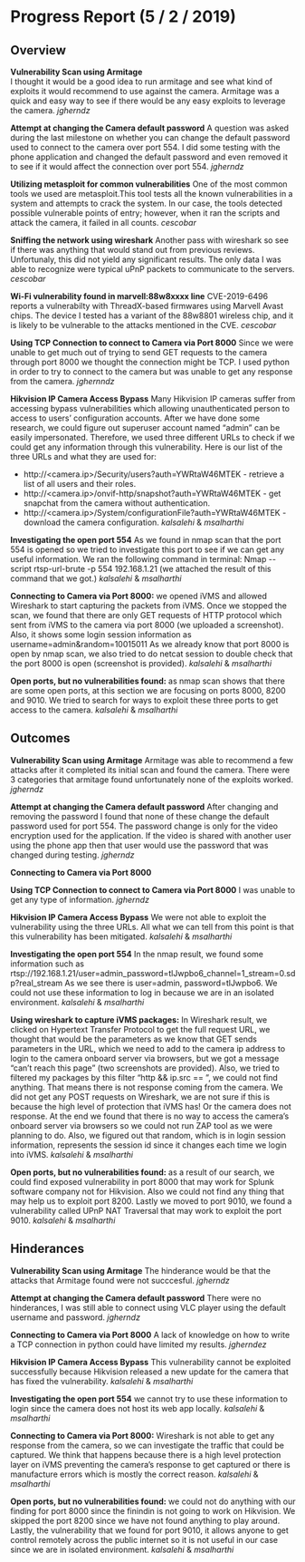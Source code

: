 # Progress Report (5 / 2 / 2019)
## Overview
**Vulnerability Scan using Armitage**  
I thought it would be a good idea to run armitage and see what kind of exploits it would recommend to use against the camera. Armitage was a quick and easy way to see if there would be any easy exploits to leverage the camera. _jgherndz_


**Attempt at changing the Camera default password**
A question was asked during the last milestone on whether you can change the default password used to connect to the camera over port 554. I did some testing with the phone application and changed the default password and even removed it to see if it would affect the connection over port 554. _jgherndz_

**Utilizing metasploit for common vulnerabilities**
One of the most common tools we used are metasploit.This tool tests all the known vulnerabilities in a system and attempts to crack the system. In our case, the tools detected possible vulnerable points of entry; however, when it ran the scripts and attack the camera, it failed in all counts. _cescobar_

**Sniffing the network using wireshark** Another pass with wireshark so see if there was anything that would stand out from previous reviews. Unfortunaly, this did not yield any significant results. The only data I was able to recognize were typical uPnP packets to communicate to the servers. _cescobar_

**Wi-Fi vulnerability found in marvell:88w8xxxx line** CVE-2019-6496 reports a vulnerabilty with ThreadX-based firmwares using Marvell Avast chips. The device I tested has a variant of the 88w8801 wireless chip, and it is likely to be vulnerable to the attacks mentioned in the CVE. _cescobar_


**Using TCP Connection to connect to Camera via Port 8000**
Since we were unable to get much out of trying to send GET requests to the camera through port 8000 we thought the connection might be TCP. I used python in order to try to connect to the camera but was unable to get any response from the camera. _jghernndz_

**Hikvision IP Camera Access Bypass**
Many Hikvision IP cameras suffer from accessing bypass vulnerabilities which allowing unauthenticated person to access to users’ configuration accounts. After we have done some research, we could figure out superuser account named “admin” can be easily impersonated. Therefore, we used three different URLs to check if we could get any information through this vulnerability. Here is our list of the three URLs and what they are used for:
*  http://<camera.ip>/Security/users?auth=YWRtaW46MTEK - retrieve a list of all users and their roles.
*  http://<camera.ip>/onvif-http/snapshot?auth=YWRtaW46MTEK - get snapchat from the camera without authentication.
*  http://<camera.ip>/System/configurationFile?auth=YWRtaW46MTEK - download the camera configuration. _kalsalehi_ & _msalharthi_

**Investigating the open port 554**
As we found in nmap scan that the port 554 is opened so we tried to investigate this port to see if we can get any useful information. We ran the following command in terminal: Nmap --script rtsp-url-brute -p 554 192.168.1.21 (we attached the result of this command that we got.) _kalsalehi_ & _msalharthi_

**Connecting to Camera via Port 8000:**
we opened iVMS and allowed Wireshark to start capturing the packets from iVMS. Once we stopped the scan, we found that there are only GET requests of HTTP protocol which sent from iVMS to the camera via port 8000 (we uploaded a screenshot). Also, it shows some login session information as username=admin&random=10015011
As we already know that port 8000 is open by nmap scan, we also tried to do netcat session to double check that the port 8000 is open (screenshot is provided). _kalsalehi_ & _msalharthi_

**Open ports, but no vulnerabilities found:**
as nmap scan shows that there are some open ports, at this section we are focusing on ports 8000, 8200 and 9010. We tried to search for ways to exploit these three ports to get access to the camera. _kalsalehi_ & _msalharthi_


## Outcomes
**Vulnerability Scan using Armitage**
Armitage was able to recommend a few attacks after it completed its initial scan and found the camera. There were 3 categories that armitage found unfortunately none of the exploits worked. _jgherndz_

**Attempt at changing the Camera default password**
After changing and removing the password I found that none of these change the default password used for port 554. The password change is only for the video encryption used for the application. If the video is shared with another user using the phone app then that user would use the password that was changed during testing. _jgherndz_

**Connecting to Camera via Port 8000**



**Using TCP Connection to connect to Camera via Port 8000**
I was unable to get any type of information. _jgherndz_

**Hikvision IP Camera Access Bypass**
We were not able to exploit the vulnerability using the three URLs. All what we can tell from this point is that this vulnerability has been mitigated. _kalsalehi_ & _msalharthi_

**Investigating the open port 554**
In the nmap result, we found some information such as rtsp://192.168.1.21/user=admin_password=tlJwpbo6_channel=1_stream=0.sdp?real_stream As we see there is user=admin, password=tlJwpbo6. We could not use these information to log in because we are in an isolated environment. _kalsalehi_ & _msalharthi_

**Using wireshark to capture iVMS packages:**
In Wireshark result, we clicked on Hypertext Transfer Protocol to get the full request URL, we thought that would be the parameters as we know that GET sends parameters in the URL, which we need to add to the camera ip address to login to the camera onboard server via browsers, but we got a message “can’t reach this page” (two screenshots are provided). Also, we tried to filtered my packages by this filter “http && ip.src == <the camera ip address>”, we could not find anything. That means there is not response coming from the camera. We did not get any POST requests on Wireshark, we are not sure if this is because the high level of protection that iVMS has! Or the camera does not response. At the end we found that there is no way to access the camera’s onboard server via browsers so we could not run ZAP tool as we were planning to do. Also, we figured out that random, which is in login session information,  represents the session id since it changes each time we login into iVMS. _kalsalehi_ & _msalharthi_
  
**Open ports, but no vulnerabilities found:** 
as a result of our search, we could find exposed vulnerability in port 8000 that may work for Splunk software company not for Hikvision. Also we could not find any thing that may help us to exploit port 8200. Lastly we moved to port 9010, we found a vulnerability called UPnP NAT Traversal that may work to exploit the port 9010. _kalsalehi_ & _msalharthi_ 

## Hinderances
**Vulnerability Scan using Armitage**
The hinderance would be that the attacks that Armitage found were not succcesful. _jgherndz_
  
**Attempt at changing the Camera default password**
There were no hinderances, I was still able to connect using VLC player using the default username and password. _jgherndz_

**Connecting to Camera via Port 8000**
A lack of knowledge on how to write a TCP connection in python could have limited my results. _jgherndez_

**Hikvision IP Camera Access Bypass**
This vulnerability cannot be exploited successfully because Hikvision released a new update for the camera that has fixed the vulnerability.   _kalsalehi_ & _msalharthi_

**Investigating the open port 554**
we cannot try to use these information to login since the camera does not host its web app locally.  _kalsalehi_ & _msalharthi_

**Connecting to Camera via Port 8000:**
Wireshark is not able to get any response from the camera, so we can investigate the traffic that could be captured. We think that happens because there is a high level protection layer on iVMS preventing the camera’s response to get captured or there is manufacture errors which is mostly the correct reason. _kalsalehi_ & _msalharthi_

**Open ports, but no vulnerabilities found:** 
we could not do anything with our finding for port 8000 since the finindin is not going to work on Hikvision. We skipped the port 8200 since we have not found anything to play around. Lastly, the vulnerability that we found for port 9010, it allows anyone to get control remotely across the public internet so it is not useful in our case since we are in isolated environment. _kalsalehi_ & _msalharthi_ 

